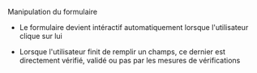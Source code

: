 Manipulation du formulaire

- Le formulaire devient intéractif automatiquement lorsque 
l'utilisateur clique sur lui

- Lorsque l'utilisateur finit de remplir un champs, ce  dernier
est directement vérifié, validé ou pas par les mesures de vérifications